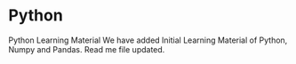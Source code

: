 # Python
Python Learning Material
We have added Initial Learning Material of Python, Numpy and Pandas.
Read me file updated.

